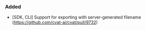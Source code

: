 ### Added

- \[SDK, CLI\] Support for exporting with server-generated filename
  (<https://github.com/cvat-ai/cvat/pull/9732>)
